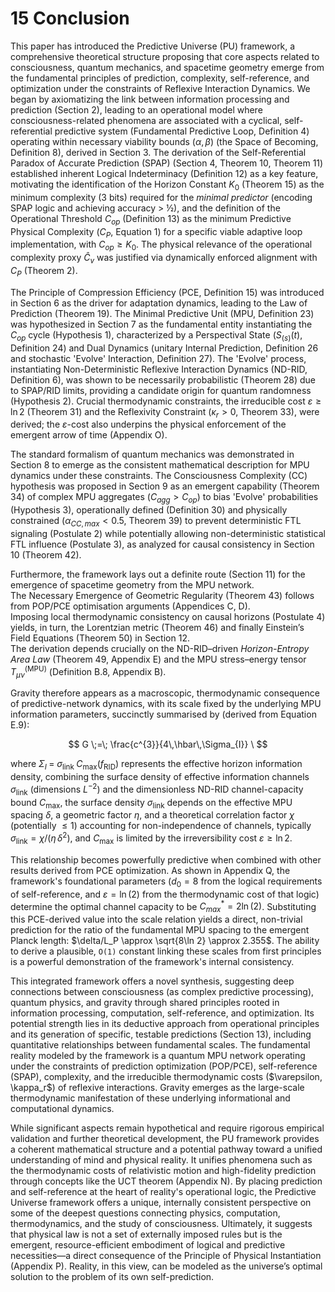 # 15 Conclusion

This paper has introduced the Predictive Universe (PU) framework, a comprehensive theoretical structure proposing that core aspects related to consciousness, quantum mechanics, and spacetime geometry emerge from the fundamental principles of prediction, complexity, self-reference, and optimization under the constraints of Reflexive Interaction Dynamics. We began by axiomatizing the link between information processing and prediction (Section 2), leading to an operational model where consciousness-related phenomena are associated with a cyclical, self-referential predictive system (Fundamental Predictive Loop, Definition 4) operating within necessary viability bounds $(\alpha, \beta)$ (the Space of Becoming, Definition 8), derived in Section 3. The derivation of the Self-Referential Paradox of Accurate Prediction (SPAP) (Section 4, Theorem 10, Theorem 11) established inherent Logical Indeterminacy (Definition 12) as a key feature, motivating the identification of the Horizon Constant $K_0$ (Theorem 15) as the minimum complexity (3 bits) required for the *minimal predictor* (encoding SPAP logic and achieving accuracy > ½), and the definition of the Operational Threshold $C_{op}$ (Definition 13) as the minimum Predictive Physical Complexity ($C_P$, Equation 1) for a specific viable adaptive loop implementation, with $C_{op} \ge K_0$. The physical relevance of the operational complexity proxy $\hat{C}_v$ was justified via dynamically enforced alignment with $C_P$ (Theorem 2).

The Principle of Compression Efficiency (PCE, Definition 15) was introduced in Section 6 as the driver for adaptation dynamics, leading to the Law of Prediction (Theorem 19). The Minimal Predictive Unit (MPU, Definition 23) was hypothesized in Section 7 as the fundamental entity instantiating the $C_{op}$ cycle (Hypothesis 1), characterized by a Perspectival State ($S_{(s)}(t)$, Definition 24) and Dual Dynamics (unitary Internal Prediction, Definition 26 and stochastic 'Evolve' Interaction, Definition 27). The 'Evolve' process, instantiating Non-Deterministic Reflexive Interaction Dynamics (ND-RID, Definition 6), was shown to be necessarily probabilistic (Theorem 28) due to SPAP/RID limits, providing a candidate origin for quantum randomness (Hypothesis 2). Crucial thermodynamic constraints, the irreducible cost $\varepsilon \ge \ln 2$ (Theorem 31) and the Reflexivity Constraint ($\kappa_r > 0$, Theorem 33), were derived; the $\varepsilon$-cost also underpins the physical enforcement of the emergent arrow of time (Appendix O).

The standard formalism of quantum mechanics was demonstrated in Section 8 to emerge as the consistent mathematical description for MPU dynamics under these constraints. The Consciousness Complexity (CC) hypothesis was proposed in Section 9 as an emergent capability (Theorem 34) of complex MPU aggregates ($C_{agg} > C_{op}$) to bias 'Evolve' probabilities (Hypothesis 3), operationally defined (Definition 30) and physically constrained ($\alpha_{CC,max} < 0.5$, Theorem 39) to prevent deterministic FTL signaling (Postulate 2) while potentially allowing non-deterministic statistical FTL influence (Postulate 3), as analyzed for causal consistency in Section 10 (Theorem 42).

Furthermore, the framework lays out a definite route (Section 11) for the emergence of spacetime geometry from the MPU network.  
The Necessary Emergence of Geometric Regularity (Theorem 43) follows from POP/PCE optimisation arguments (Appendices C, D).  
Imposing local thermodynamic consistency on causal horizons (Postulate 4) yields, in turn, the Lorentzian metric (Theorem 46) and finally Einstein’s Field Equations (Theorem 50) in Section 12.  
The derivation depends crucially on the ND-RID–driven *Horizon-Entropy Area Law* (Theorem 49, Appendix E) and the MPU stress–energy tensor $T_{\mu\nu}^{(\mathrm{MPU})}$ (Definition B.8, Appendix B).

Gravity therefore appears as a macroscopic, thermodynamic consequence of predictive-network dynamics, with its scale fixed by the underlying MPU information parameters, succinctly summarised by (derived from Equation E.9):

$$
G \;=\; \frac{c^{3}}{4\,\hbar\,\Sigma_{I}} \
$$

where $\displaystyle \Sigma_{I}\;=\;\sigma_{\text{link}}\;C_{\max}(f_{\text{RID}})$ represents the effective horizon information density, combining the surface density of effective information channels $\sigma_{\text{link}}$ (dimensions $L^{-2}$) and the dimensionless ND-RID channel-capacity bound $C_{\max}$, the surface density $\sigma_{\text{link}}$ depends on the effective MPU spacing $\delta$, a geometric factor $\eta$, and a theoretical correlation factor $\chi$ (potentially $\le 1$) accounting for non-independence of channels, typically $\sigma_{\text{link}} = \chi/(\eta\,\delta^{2})$, and $C_{\max}$ is limited by the irreversibility cost $\varepsilon\ge\ln 2$.

This relationship becomes powerfully predictive when combined with other results derived from PCE optimization. As shown in Appendix Q, the framework's foundational parameters ($d_0=8$ from the logical requirements of self-reference, and $\varepsilon=\ln(2)$ from the thermodynamic cost of that logic) determine the optimal channel capacity to be $C_{max}^* = 2\ln(2)$. Substituting this PCE-derived value into the scale relation yields a direct, non-trivial prediction for the ratio of the fundamental MPU spacing to the emergent Planck length: $\delta/L_P \approx \sqrt{8\ln 2} \approx 2.355$. The ability to derive a plausible, `O(1)` constant linking these scales from first principles is a powerful demonstration of the framework's internal consistency.

This integrated framework offers a novel synthesis, suggesting deep connections between consciousness (as complex predictive processing), quantum physics, and gravity through shared principles rooted in information processing, computation, self-reference, and optimization. Its potential strength lies in its deductive approach from operational principles and its generation of specific, testable predictions (Section 13), including quantitative relationships between fundamental scales. The fundamental reality modeled by the framework is a quantum MPU network operating under the constraints of prediction optimization (POP/PCE), self-reference (SPAP), complexity, and the irreducible thermodynamic costs (\$\varepsilon, \kappa\_r\$) of reflexive interactions. Gravity emerges as the large-scale thermodynamic manifestation of these underlying informational and computational dynamics.

While significant aspects remain hypothetical and require rigorous empirical validation and further theoretical development, the PU framework provides a coherent mathematical structure and a potential pathway toward a unified understanding of mind and physical reality. It unifies phenomena such as the thermodynamic costs of relativistic motion and high-fidelity prediction through concepts like the UCT theorem (Appendix N). By placing prediction and self-reference at the heart of reality's operational logic, the Predictive Universe framework offers a unique, internally consistent perspective on some of the deepest questions connecting physics, computation, thermodynamics, and the study of consciousness. Ultimately, it suggests that physical law is not a set of externally imposed rules but is the emergent, resource-efficient embodiment of logical and predictive necessities—a direct consequence of the Principle of Physical Instantiation (Appendix P). Reality, in this view, can be modeled as the universe’s optimal solution to the problem of its own self-prediction.

